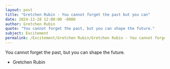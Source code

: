 ```yaml
---
layout: post
title: "Gretchen Rubin - You cannot forget the past but you can"
date: 2024-12-28 12:00:00 -0000
author: Gretchen Rubin
quote: "You cannot forget the past, but you can shape the future."
subject: Excitement
permalink: /Excitement/Gretchen Rubin/Gretchen Rubin - You cannot forget the past but you can
---
```


You cannot forget the past, but you can shape the future.

- Gretchen Rubin

